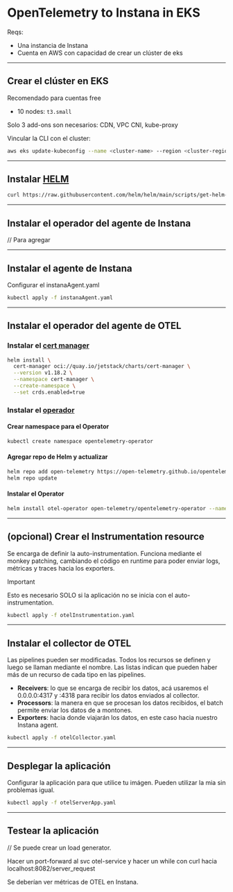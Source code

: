 # OpenTelemetry to Instana in EKS

Reqs:
- Una instancia de Instana
- Cuenta en AWS con capacidad de crear un clúster de eks

--------------------
## Crear el clúster en EKS

Recomendado para cuentas free
- 10 nodes: `t3.small`

Solo 3 add-ons son necesarios: CDN, VPC CNI, kube-proxy


Vincular la CLI con el cluster:
```bash
aws eks update-kubeconfig --name <cluster-name> --region <cluster-region>
```

--------------------
## Instalar [HELM](https://helm.sh/docs/intro/install/)

```bash
curl https://raw.githubusercontent.com/helm/helm/main/scripts/get-helm-3 | bash
```

--------------------
## Instalar el operador del agente de Instana

// Para agregar



--------------------
## Instalar el agente de Instana

Configurar el instanaAgent.yaml

```bash
kubectl apply -f instanaAgent.yaml
```

--------------------
## Instalar el operador del agente de OTEL

### Instalar el [cert manager](https://cert-manager.io/docs/installation/)

```bash
helm install \
  cert-manager oci://quay.io/jetstack/charts/cert-manager \
  --version v1.18.2 \
  --namespace cert-manager \
  --create-namespace \
  --set crds.enabled=true
```

### Instalar el [operador](https://opentelemetry.io/docs/platforms/kubernetes/operator/)

#### Crear namespace para el Operator

```bash
kubectl create namespace opentelemetry-operator
```

#### Agregar repo de Helm y actualizar

```bash
helm repo add open-telemetry https://open-telemetry.github.io/opentelemetry-helm-charts
helm repo update
```

#### Instalar el Operator

```bash
helm install otel-operator open-telemetry/opentelemetry-operator --namespace opentelemetry-operator
```

--------------------
## (opcional) Crear el Instrumentation resource

Se encarga de definir la auto-instrumentation.
Funciona mediante el monkey patching, cambiando el código en runtime para poder enviar logs, métricas y traces hacia los exporters.

> [!IMPORTANT]
> Esto es necesario SOLO si la aplicación no se inicia con el auto-instrumentation.

```bash
kubectl apply -f otelInstrumentation.yaml
```


--------------------
## Instalar el collector de OTEL

Las pipelines pueden ser modificadas. Todos los recursos se definen y luego se llaman mediante el nombre. Las listas indican que pueden haber más de un recurso de cada tipo en las pipelines.
- **Receivers**: lo que se encarga de recibir los datos, acá usaremos el 0.0.0.0:4317 y :4318 para recibir los datos enviados al collector.
- **Processors**: la manera en que se procesan los datos recibidos, el batch permite enviar los datos de a montones.
- **Exporters**: hacia donde viajarán los datos, en este caso hacia nuestro Instana agent.

```bash
kubectl apply -f otelCollector.yaml
```


--------------------
## Desplegar la aplicación

Configurar la aplicación para que utilice tu imágen. Pueden utilizar la mia sin problemas igual.

```bash
kubectl apply -f otelServerApp.yaml
```

--------------------
## Testear la aplicación

// Se puede crear un load generator.

Hacer un port-forward al svc otel-service y hacer un while con curl hacia localhost:8082/server_request

Se deberían ver métricas de OTEL en Instana.


